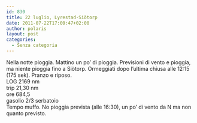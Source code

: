 ```yaml
---
id: 830
title: 22 luglio, Lyrestad-Siötorp
date: 2011-07-22T17:00:47+02:00
author: polaris
layout: post
categories:
  - Senza categoria
---
```

Nella notte pioggia. Mattino un po&#8217; di pioggia. Previsioni di vento e pioggia, ma niente pioggia fino a Siötorp. Ormeggiati dopo l&#8217;ultima chiusa alle 12:15 (175 sek). Pranzo e riposo.  
LOG 2169 nm  
trip 21,30 nm  
ore 684,5  
gasolio 2/3 serbatoio  
Tempo muffo. No pioggia prevista (alle 16:30), un po&#8217; di vento da N ma non quanto previsto.